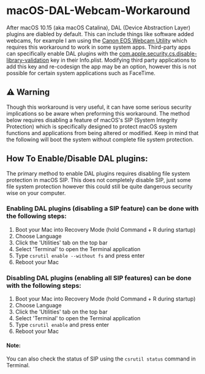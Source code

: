 # macOS-DAL-Webcam-Workaround
After macOS 10.15 (aka macOS Catalina), DAL (Device Abstraction Layer) plugins are diabled by default. This can include things like software added webcams, for example I am using the [Canon EOS Webcam Utility](https://www.usa.canon.com/internet/portal/us/home/support/self-help-center/eos-webcam-utility/) which requires this workaround to work in some system apps. Third-party apps can specifically enable DAL plugins with the [com.apple.security.cs.disable-library-validation](https://developer.apple.com/documentation/bundleresources/entitlements/com_apple_security_cs_disable-library-validation?language=objc) key in their Info.plist. Modifying third party applications to add this key and re-codesign the app may be an option, however this is not possible for certain system applications such as FaceTime.

## :warning: Warning
Though this workaround is very useful, it can have some serious security implications so be aware when preforming this workaround. The method below requires disabling a feature of macOS's SIP (System Integrity Protection) which is specifically designed to protect macOS system functions and applications from being altered or modified. Keep in mind that the following will boot the system without complete file system protection.

## How To Enable/Disable DAL plugins:
The primary method to enable DAL plugins requires disabling file system protection in macOS SIP. This does not completely disable SIP, just some file system protection however this could still be quite dangerous security wise on your computer.

### Enabling DAL plugins (disabling a SIP feature) can be done with the following steps:
1. Boot your Mac into Recovery Mode (hold Command + R during startup)
2. Choose Language
3. Click the 'Utilities' tab on the top bar
4. Select 'Terminal' to open the Terminal application
5. Type ```csrutil enable --without fs``` and press enter
6. Reboot your Mac

### Disabling DAL plugins (enabling all SIP features) can be done with the following steps:

1. Boot your Mac into Recovery Mode (hold Command + R during startup)
2. Choose Language
3. Click the 'Utilities' tab on the top bar
4. Select 'Terminal' to open the Terminal application
5. Type ```csrutil enable``` and press enter
6. Reboot your Mac

#### Note:
You can also check the status of SIP using the ```csrutil status``` command in Terminal.
